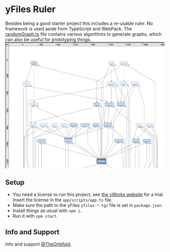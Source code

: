 # yFiles Ruler

Besides being a good starter project this includes a re-usable ruler. No framework is used aside from TypeScript and WebPack.
The [randomGraph.ts](https://github.com/Orbifold/yfiles-ruler/blob/main/app/scripts/randomGraph.ts) file contains various algorithms to generate graphs, which can also be useful for prototyping things.
![](./Screenshot.png)





## Setup

- You need a license to run this project, see [the yWorks website](https://my.yworks.com) for a trial. Insert the license in the `app/scripts/app.ts` file.
- Make sure the path to the yFiles `yfiles-*.tgz` file is set in `package.json`.
- Install things as usual with `npm i`.
- Run it with `npm start`.



## Info and Support

Info and support [@TheOrbifold](https://twitter.com/theorbifold). 
